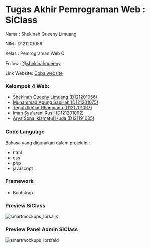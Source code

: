 # Tugas Akhir Pemrograman Web : SiClass

Nama    : Shekinah Queeny Limuang

NIM     : D121201056

Kelas   : Pemrograman Web C

Follow  : [@shekinahqueeny](https://www.instagram.com/shekinahqueeny/)

Link Website: [Coba website](https://siclasssi.000webhostapp.com/SiClass/home.php)



### Kelompok 4 Web:
 - [Shekinah Queeny Limuang (D121201056)](https://github.com/shekinahqueeny)
 - [Muhammad Agung Sabillah (D121201075)](https://github.com/agungsblh)
 - [Teguh Ikhtiar Rhamdanu (D121201067)](https://github.com/teguhrh811)
 - [Iman Sya'arani Rusli (D121201092)](https://github.com/Muhiman19)
 - [Arya Sona Iklamatul Huda (D121191085)]()

### Code Language
Bahasa yang digunakan dalam projek ini:

- html
- css
- php
- javascript

### Framework

- Bootstrap 

### Preview SiClass
![smartmockups_lbrsaijk](https://user-images.githubusercontent.com/112092624/208237012-d6280832-094b-4b89-9772-c6531e086c78.jpg)

### Preview Panel Admin SiClass
![smartmockups_lbrsfald](https://user-images.githubusercontent.com/112092624/208237107-fa7d75c5-3d09-4ca9-a2b0-24f1ceb51c90.jpg)
